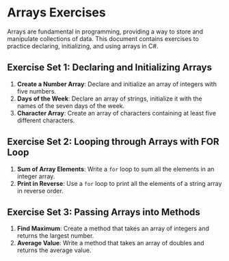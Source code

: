 # Arrays Exercises

Arrays are fundamental in programming, providing a way to store and manipulate collections of data. This document contains exercises to practice declaring, initializing, and using arrays in C#.

## Exercise Set 1: Declaring and Initializing Arrays

1. **Create a Number Array**: Declare and initialize an array of integers with five numbers.
2. **Days of the Week**: Declare an array of strings, initialize it with the names of the seven days of the week.
3. **Character Array**: Create an array of characters containing at least five different characters.

## Exercise Set 2: Looping through Arrays with FOR Loop

1. **Sum of Array Elements**: Write a `for` loop to sum all the elements in an integer array.
2. **Print in Reverse**: Use a `for` loop to print all the elements of a string array in reverse order.

## Exercise Set 3: Passing Arrays into Methods

1. **Find Maximum**: Create a method that takes an array of integers and returns the largest number.
2. **Average Value**: Write a method that takes an array of doubles and returns the average value.

